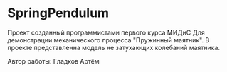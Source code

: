 # SpringPendulum
Проект созданный программистами первого курса МИДиС
Для демонстрации механического процесса "Пружинный маятник".
В проекте представленна модель не затухающих колебаний маятника.

Автор работы: Гладков Артём

